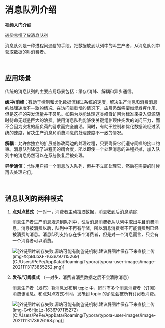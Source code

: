 # 消息队列介绍

**视频入门介绍**

[通俗易懂了解消息队列](https://www.bilibili.com/video/BV1vx411f7hA?spm_id_from=333.337.search-card.all.click)

消息队列是一种进程间通信的手段，把数据放到队列中的叫生产者，从消息队列中获取数据的叫消费者。

&emsp;

## 应用场景

传统的消息队列的主要应用场景包括：缓存/消峰、解耦和异步通信。

**缓冲/消峰**：有助于控制和优化数据流经过系统的速度，解决生产消息和消费消息的处理速度不一致的情况。在访问量剧增的情况下，应用仍然需要继续发挥作用，但是这样的突发流量并不常见。如果为以能处理这类峰值访问为标准来投入资源随时待命无疑是巨大的浪费。使用消息队列能够使关键组件顶住突发的访问压力，而不会因为突发的超负荷的请求而完全崩溃。同时，有助于控制和优化数据流经过系统的速度，解决生产消息和消费消息的处理速度不一致的情况。

**解耦**：允许你独立的扩展或修改两边的处理过程，只要确保它们遵守同样的接口约束。消息队列降低了进程间的耦合度，所以即使一个处理消息的进程挂掉，加入队列中的消息仍然可以在系统恢复后被处理。

**异步通信**：允许用户把一个消息放入队列，但并不立即处理它，然后在需要的时候再去处理它们。

&emsp;

## 消息队列的两种模式

1. **点对点模式**（一对一，消费者主动拉取数据，消息收到后消息清除）
   
   消息生产者生产消息发送到队列中，然后消息消费者从队列中取出并且消费消息。消息被消费以后，队列中不再有存储，所以消息消费者不可能消费到已经被消费的消息。消息队列支持存在多个消费者，但是对一个消息而言，只会有一个消费者可以消费。
   
   ![[外链图片转存失败,源站可能有防盗链机制,建议将图片保存下来直接上传(img-XcpBLbXF-1636797115269)(C:/Users/PePe/AppData/Roaming/Typora/typora-user-images/image-20211113173855252.png)]](https://img-blog.csdnimg.cn/11e54508475e4f16a2b4eb69b7c0b5d3.png?x-oss-process=image/watermark,type_ZHJvaWRzYW5zZmFsbGJhY2s,shadow_50,text_Q1NETiBA6Zi_5piM5Zac5qyi5ZCD6buE5qGD,size_20,color_FFFFFF,t_70,g_se,x_16)

2. **发布/订阅模式** （一对多，消费者消费数据之后不会清除消息）
   
   消息生产者（发布）将消息发布到 topic 中，同时有多个消息消费者（订阅）消费该消息。和点对点方式不同，发布到 topic 的消息会被所有订阅者消费。
   
   ![[外链图片转存失败,源站可能有防盗链机制,建议将图片保存下来直接上传(img-Gv6HjqLz-1636797115272)(C:/Users/PePe/AppData/Roaming/Typora/typora-user-images/image-20211113173926168.png)]](https://img-blog.csdnimg.cn/dc258f04167c4249bcaad884b9914587.png?x-oss-process=image/watermark,type_ZHJvaWRzYW5zZmFsbGJhY2s,shadow_50,text_Q1NETiBA6Zi_5piM5Zac5qyi5ZCD6buE5qGD,size_20,color_FFFFFF,t_70,g_se,x_16)
